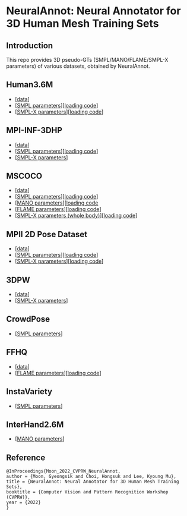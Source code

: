 
# **NeuralAnnot: Neural Annotator for 3D Human Mesh Training Sets**
  
## Introduction  
This repo provides 3D pseudo-GTs (SMPL/MANO/FLAME/SMPL-X parameters) of various datasets, obtained by NeuralAnnot.

  
## Human3.6M
* [[data](https://drive.google.com/drive/folders/1kgVH-GugrLoc9XyvP6nRoaFpw3TmM5xK?usp=sharing)]
* [[SMPL parameters](https://drive.google.com/drive/folders/1xLkuyrjB832o5aG_M3g3EEf0PXqKkvS8?usp=sharing)][[loading code](https://github.com/mks0601/Hand4Whole_RELEASE/blob/c33591de5a0627ea4211a08abd2f008145ef0575/data/Human36M/Human36M.py#L100)]
* [[SMPL-X parameters](https://drive.google.com/drive/folders/1opns6ta471PPzvVhhm9Anv5HMd5hCdoj?usp=sharing)][[loading code](https://github.com/mks0601/Hand4Whole_RELEASE/blob/4586f0cf4274d4529f6b119751d1d98f8fb39e3c/data/Human36M/Human36M.py#L98)]

## MPI-INF-3DHP
* [[data](https://drive.google.com/drive/folders/1oHzb4oJHPZllLgN_yjyatp1LdqdP0R61?usp=sharing)]
* [[SMPL parameters](https://drive.google.com/file/d/1mxyPTnwM7D5L0NhtSEY1-pl3k5mS2IV6/view?usp=sharing)][[loading code](https://github.com/mks0601/Hand4Whole_RELEASE/blob/c33591de5a0627ea4211a08abd2f008145ef0575/data/MPI_INF_3DHP/MPI_INF_3DHP.py#L74)]
* [[SMPL-X parameters](https://drive.google.com/file/d/1lBJyu95xN4EhDyDA1GLkLqlh0SfAKU9a/view?usp=sharing)]

## MSCOCO
* [[data](https://github.com/jin-s13/COCO-WholeBody)]
* [[SMPL parameters](https://drive.google.com/file/d/14XDSCdvpW_fJe_plbQ9wPwLv2VjdNuYZ/view?usp=sharing)][[loading code](https://github.com/mks0601/Hand4Whole_RELEASE/blob/c33591de5a0627ea4211a08abd2f008145ef0575/data/MSCOCO/MSCOCO.py#L114)]
* [[MANO parameters](https://drive.google.com/file/d/183lpJD88LNxZH9iDJackWCQrg9LBrQ0p/view?usp=sharing)][[loading code](https://github.com/mks0601/Hand4Whole_RELEASE/blob/c33591de5a0627ea4211a08abd2f008145ef0575/data/MSCOCO/MSCOCO.py#L134)
* [[FLAME parameters](https://drive.google.com/file/d/1VIsrPk9Ub547AN3dZH-XyfZbfNl0OYtX/view?usp=sharing)][[loading code](https://github.com/mks0601/Hand4Whole_RELEASE/blob/c33591de5a0627ea4211a08abd2f008145ef0575/data/MSCOCO/MSCOCO.py#L166)]
* [[SMPL-X parameters (whole body)](https://drive.google.com/file/d/1Jrx7IWdjg-1HYwv0ztLNv0oy3Y_MOkVy/view?usp=sharing)][[loading code](https://github.com/mks0601/Hand4Whole_RELEASE/blob/4586f0cf4274d4529f6b119751d1d98f8fb39e3c/data/MSCOCO/MSCOCO.py#L119)]

## MPII 2D Pose Dataset
* [[data](https://drive.google.com/drive/folders/1MmQ2FRP0coxHGk0Ntj0JOGv9OxSNuCfK?usp=sharing)]
* [[SMPL parameters](https://drive.google.com/file/d/1dvtXmRWuTw1Rv89I8uGFl-YkZbhg3Lqz/view?usp=sharing)][[loading code](https://github.com/mks0601/Hand4Whole_RELEASE/blob/c33591de5a0627ea4211a08abd2f008145ef0575/data/MPII/MPII.py#L51)]
* [[SMPL-X parameters](https://drive.google.com/file/d/13YsJra9b_EONRexNxG7k1F9zp10SiWt5/view?usp=sharing)][[loading code](https://github.com/mks0601/Hand4Whole_RELEASE/blob/4586f0cf4274d4529f6b119751d1d98f8fb39e3c/data/MPII/MPII.py#L52)]

## 3DPW
* [[data](https://drive.google.com/drive/folders/1fWrx0jnWzcudU6FN6QCZWefaOFSAadgR?usp=sharing)]
* [[SMPL-X parameters](https://drive.google.com/drive/folders/1iff6d8_BJmbWCcnBGnGgLO5_n4Cvk77e?usp=sharing)]

## CrowdPose
* [[SMPL parameters](https://drive.google.com/drive/folders/1cTLcsb54LcUjlaiqdmwfg0UEZJ7IftFi?usp=sharing)]

## FFHQ
* [[data](https://drive.google.com/file/d/1lG8rakysBXyzwNaTlmDD0hRtQQl8Dssw/view?usp=sharing)]
* [[FLAME parameters](https://drive.google.com/file/d/1MtEtal-mmE9j36f_Nz160E_N1CLK07yf/view?usp=sharing)][[loading code](https://github.com/mks0601/Hand4Whole_RELEASE/blob/c33591de5a0627ea4211a08abd2f008145ef0575/data/FFHQ/FFHQ.py#L40)]

## InstaVariety
* [[SMPL parameters](https://drive.google.com/drive/folders/1W6LK4h6_dr1gfBMY7gas375M9LxrqDSD?usp=sharing)]

## InterHand2.6M
* [[MANO parameters](https://mks0601.github.io/InterHand2.6M/)]


## 
## Reference  
```  
@InProceedings{Moon_2022_CVPRW_NeuralAnnot,  
author = {Moon, Gyeongsik and Choi, Hongsuk and Lee, Kyoung Mu},  
title = {NeuralAnnot: Neural Annotator for 3D Human Mesh Training Sets},  
booktitle = {Computer Vision and Pattern Recognition Workshop (CVPRW)},  
year = {2022}  
}  
```
